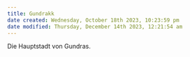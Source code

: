 ```yaml
---
title: Gundrakk
date created: Wednesday, October 18th 2023, 10:23:59 pm
date modified: Thursday, December 14th 2023, 12:21:54 am
---
```


Die Hauptstadt von Gundras.
